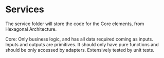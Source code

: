# Services

The service folder will store the code for the Core elements, from Hexagonal Architecture.

Core: Only business logic, and has all data required coming as inputs. Inputs and outputs are primitives. It should only have pure functions and should be only accessed by adapters. Extensively tested by unit tests.